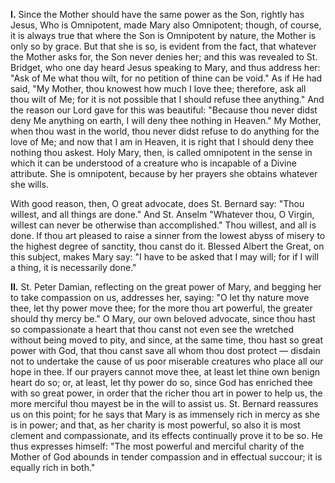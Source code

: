 
**I\.** Since the Mother should have the same power as the Son, rightly has Jesus, Who is Omnipotent, made Mary also Omnipotent; though, of course, it is always true that where the Son is Omnipotent by nature, the Mother is only so by grace. But that she is so, is evident from the fact, that whatever the Mother asks for, the Son never denies her; and this was revealed to St. Bridget, who one day heard Jesus speaking to Mary, and thus address her: \"Ask of Me what thou wilt, for no petition of thine can be void.\" As if He had said, \"My Mother, thou knowest how much I love thee; therefore, ask all thou wilt of Me; for it is not possible that I should refuse thee anything.\" And the reason our Lord gave for this was beautiful: \"Because thou never didst deny Me anything on earth, I will deny thee nothing in Heaven.\" My Mother, when thou wast in the world, thou never didst refuse to do anything for the love of Me; and now that I am in Heaven, it is right that I should deny thee nothing thou askest. Holy Mary, then, is called omnipotent in the sense in which it can be understood of a creature who is incapable of a Divine attribute. She is omnipotent, because by her prayers she obtains whatever she wills.

With good reason, then, O great advocate, does St. Bernard say: \"Thou willest, and all things are done.\" And St. Anselm \"Whatever thou, O Virgin, willest can never be otherwise than accomplished.\" Thou willest, and all is done. If thou art pleased to raise a sinner from the lowest abyss of misery to the highest degree of sanctity, thou canst do it. Blessed Albert the Great, on this subject, makes Mary say: \"I have to be asked that I may will; for if I will a thing, it is necessarily done.\"

**II\.** St. Peter Damian, reflecting on the great power of Mary, and begging her to take compassion on us, addresses her, saying: \"O let thy nature move thee, let thy power move thee; for the more thou art powerful, the greater should thy mercy be.\" O Mary, our own beloved advocate, since thou hast so compassionate a heart that thou canst not even see the wretched without being moved to pity, and since, at the same time, thou hast so great power with God, that thou canst save all whom thou dost protect — disdain not to undertake the cause of us poor miserable creatures who place all our hope in thee. If our prayers cannot move thee, at least let thine own benign heart do so; or, at least, let thy power do so, since God has enriched thee with so great power, in order that the richer thou art in power to help us, the more merciful thou mayest be in the will to assist us. St. Bernard reassures us on this point; for he says that Mary is as immensely rich in mercy as she is in power; and that, as her charity is most powerful, so also it is most clement and compassionate, and its effects continually prove it to be so. He thus expresses himself: \"The most powerful and merciful charity of the Mother of God abounds in tender compassion and in effectual succour; it is equally rich in both.\"


